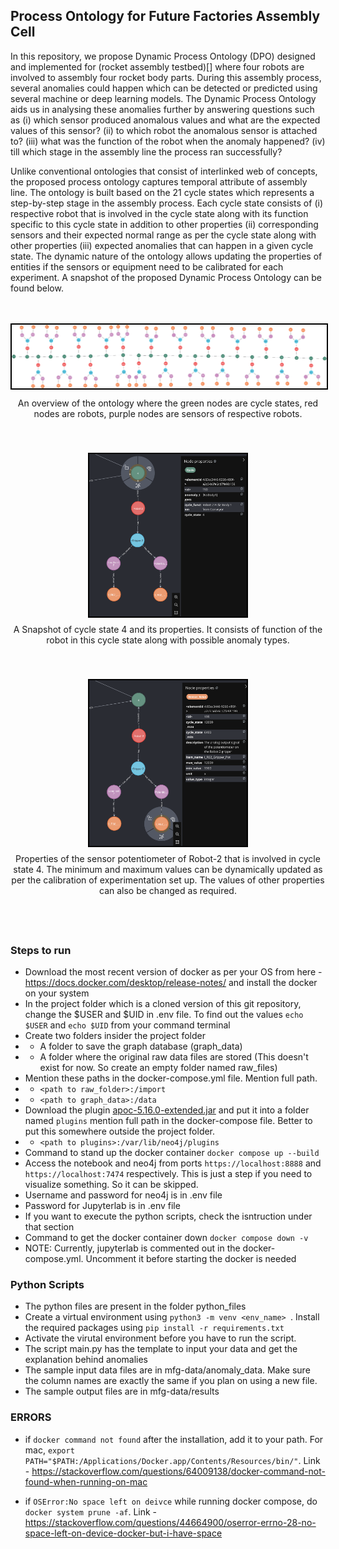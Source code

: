 ## Process Ontology for Future Factories Assembly Cell
In this repository, we propose Dynamic Process Ontology (DPO) designed and implemented for (rocket assembly testbed)[] where four robots are involved to assembly four rocket body parts. During this assembly process, several anomalies could happen which can be detected or predicted using several machine or deep learning models. The Dynamic Process Ontology aids us in analysing these anomalies further by answering questions such as (i) which sensor produced anomalous values and what are the expected values of this sensor? (ii) to which robot the anomalous sensor is attached to? (iii) what was the function of the robot when the anomaly happened? (iv) till which stage in the assembly line the process ran successfully?

Unlike conventional ontologies that consist of interlinked web of concepts, the proposed process ontology captures temporal attribute of assembly line. The ontology is built based on the 21 cycle states which represents a step-by-step stage in the assembly process. Each cycle state consists of (i) respective robot that is involved in the cycle state along with its function specific to this cycle state in addition to other properties (ii) corresponding sensors and their expected normal range as per the cycle state along with other properties (iii) expected anomalies that can happen in a given cycle state. The dynamic nature of the ontology allows updating the properties of entities if the sensors or equipment need to be calibrated for each experiment. A snapshot of the proposed Dynamic Process Ontology can be found below.

<br>
<br>
<div style="display: flex; flex-direction: column; align-items: center; margin-bottom: 20px;">
  <figure style="margin: 0; text-align: center;">
    <img src="Figures/ordered-ontology.png" alt="An overview of the ontology where the green nodes are cycle states, red nodes are robots, purple nodes are sensors of respective robots." style="width: 100%; height: auto; border: 2px solid #000;">
    <figcaption style="text-align: center; display: block; margin-top: 10px;">An overview of the ontology where the green nodes are cycle states, red nodes are robots, purple nodes are sensors of respective robots.</figcaption>
  </figure>
</div>

<br>
<br>

<div style="display: flex; flex-direction: column; align-items: center; margin-bottom: 20px;">
  <figure style="margin: 0; text-align: center;">
    <img src="Figures/cycle_state.png" alt="A Snapshot of cycle state 4 and its properties. It consists of function of the robot in this cycle state along with possible anomaly types." style="width: 50%; height: auto; border: 2px solid #000; display: block; margin: 0 auto;">
    <figcaption style="text-align: center; display: block; margin-top: 10px;">A Snapshot of cycle state 4 and its properties. It consists of function of the robot in this cycle state along with possible anomaly types.</figcaption>
  </figure>
</div>

<br>
<br>

<div style="display: flex; flex-direction: column; align-items: center; margin-bottom: 20px;">
  <figure style="margin: 0; text-align: center;">
    <img src="Figures/potentiometer.png" alt="Properties of the sensor potentiometer of Robot-2 that is involved in cycle state 4. The minimum and maximum values can be dynamically updated as per the calibration of experimentation set up. The values of other properties can also be changed as required." style="width: 50%; height: auto; border: 2px solid #000; display: block; margin: 0 auto;">
    <figcaption style="text-align: center; display: block; margin-top: 10px;">Properties of the sensor potentiometer of Robot-2 that is involved in cycle state 4. The minimum and maximum values can be dynamically updated as per the calibration of experimentation set up. The values of other properties can also be changed as required.</figcaption>
  </figure>
</div>

<br>
<br>









### Steps to run
* Download the most recent version of docker as per your OS from here - https://docs.docker.com/desktop/release-notes/ and install the docker on your system
* In the project folder which is a cloned version of this git repository, change the $USER and $UID in .env file. To find out the values `echo $USER` and `echo $UID` from your command terminal
* Create two folders insider the project folder 
* * A folder to save the graph database (graph_data)
* * A folder where the original raw data files are stored (This doesn't exist for now. So create an empty folder named raw_files)
* Mention these paths in the docker-compose.yml file. Mention full path.
* * `<path to raw_folder>:/import`
* * `<path to graph_data>:/data`
* Download the plugin [apoc-5.16.0-extended.jar](https://drive.google.com/file/d/12iVJVKnC4H-dYCx_-vhaKJwk9zzpXWzy/view?usp=sharing) and put it into a folder named `plugins` mention full path in the docker-compose file. Better to put this somewhere outside the project folder. 
* * `<path to plugins>:/var/lib/neo4j/plugins`
* Command to stand up the docker container `docker compose up --build`
* Access the notebook and neo4j from ports `https://localhost:8888` and `https://localhost:7474` respectively. This is just a step if you need to visualize something. So it can be skipped.
* Username and password for neo4j is in .env file
* Password for Jupyterlab is in .env file
* If you want to execute the python scripts, check the isntruction under that section
* Command to get the docker container down `docker compose down -v`
* NOTE: Currently, jupyterlab is commented out in the docker-compose.yml. Uncomment it before starting the docker is needed


### Python Scripts
* The python files are present in the folder python_files
* Create a virtual environment using `python3 -m venv <env_name> `. Install the required packages using `pip install -r requirements.txt`
* Activate the virutal environment before you have to run the script.
* The script main.py has the template to input your data and get the explanation behind anomalies
* The sample input data files are in mfg-data/anomaly_data. Make sure the column names are exactly the same if you plan on using a new file.
* The sample output files are in mfg-data/results


### ERRORS
* if `docker command not found` after the installation, add it to your path. For mac, ` export PATH="$PATH:/Applications/Docker.app/Contents/Resources/bin/" `. Link - https://stackoverflow.com/questions/64009138/docker-command-not-found-when-running-on-mac 

* if `OSError:No space left on deivce` while running docker compose, do `docker system prune -af`. Link - https://stackoverflow.com/questions/44664900/oserror-errno-28-no-space-left-on-device-docker-but-i-have-space 